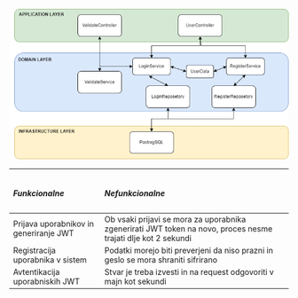 ![DDD for gis-geod-account module](../.github/user.drawio.png)

---

<table>
    <thead>
        <tr>
            <td><h5>Funkcionalne</h5></td>
            <td><h5>Nefunkcionalne</h5></td>
        </tr>
    </thead>
    <tbody>
        <tr>
            <td>Prijava uporabnikov in generiranje JWT</td>
            <td>Ob vsaki prijavi se mora za uporabnika zgenerirati JWT token na novo, proces nesme trajati dlje kot 2 sekundi</td>
        </tr>
        <tr>
            <td>Registracija uporabnika v sistem</td>
            <td>Podatki morejo biti preverjeni da niso prazni in geslo se mora shraniti sifrirano</td>
        </tr>
        <tr>
            <td>Avtentikacija uporabniskih JWT</td>
            <td>Stvar je treba izvesti in na request odgovoriti v majn kot sekundi</td>
        </tr>
    </tbody>
</table>